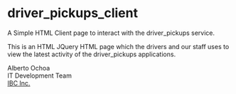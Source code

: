 # driver_pickups_client
A Simple HTML Client page to interact with the driver_pickups service.  

This is an HTML JQuery HTML page which the drivers and our staff uses to view the latest activity of the driver_pickups applications.

Alberto Ochoa  
IT Development Team  
[IBC Inc.](https://www.ibcinc.com/)


